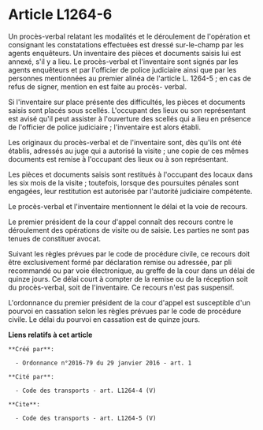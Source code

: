 # Article L1264-6

Un procès-verbal relatant les modalités et le déroulement de l'opération et consignant les constatations effectuées est
dressé sur-le-champ par les agents enquêteurs. Un inventaire des pièces et documents saisis lui est annexé, s'il y a lieu. Le
procès-verbal et l'inventaire sont signés par les agents enquêteurs et par l'officier de police judiciaire ainsi que par les
personnes mentionnées au premier alinéa de l'article L. 1264-5 ; en cas de refus de signer, mention en est faite au procès-
verbal. 

Si l'inventaire sur place présente des difficultés, les pièces et documents saisis sont placés sous scellés. L'occupant des
lieux ou son représentant est avisé qu'il peut assister à l'ouverture des scellés qui a lieu en présence de l'officier de
police judiciaire ; l'inventaire est alors établi. 

Les originaux du procès-verbal et de l'inventaire sont, dès qu'ils ont été établis, adressés au juge qui a autorisé la
visite ; une copie de ces mêmes documents est remise à l'occupant des lieux ou à son représentant. 

Les pièces et documents saisis sont restitués à l'occupant des locaux dans les six mois de la visite ; toutefois, lorsque des
poursuites pénales sont engagées, leur restitution est autorisée par l'autorité judiciaire compétente. 

Le procès-verbal et l'inventaire mentionnent le délai et la voie de recours. 

Le premier président de la cour d'appel connaît des recours contre le déroulement des opérations de visite ou de saisie. Les
parties ne sont pas tenues de constituer avocat. 

Suivant les règles prévues par le code de procédure civile, ce recours doit être exclusivement formé par déclaration remise
ou adressée, par pli recommandé ou par voie électronique, au greffe de la cour dans un délai de quinze jours. Ce délai court
à compter de la remise ou de la réception soit du procès-verbal, soit de l'inventaire. Ce recours n'est pas suspensif. 

L'ordonnance du premier président de la cour d'appel est susceptible d'un pourvoi en cassation selon les règles prévues par
le code de procédure civile. Le délai du pourvoi en cassation est de quinze jours.

**Liens relatifs à cet article**

	**Créé par**:

	  - Ordonnance n°2016-79 du 29 janvier 2016 - art. 1

	**Cité par**:

	  - Code des transports - art. L1264-4 (V)

	**Cite**:

	  - Code des transports - art. L1264-5 (V)
